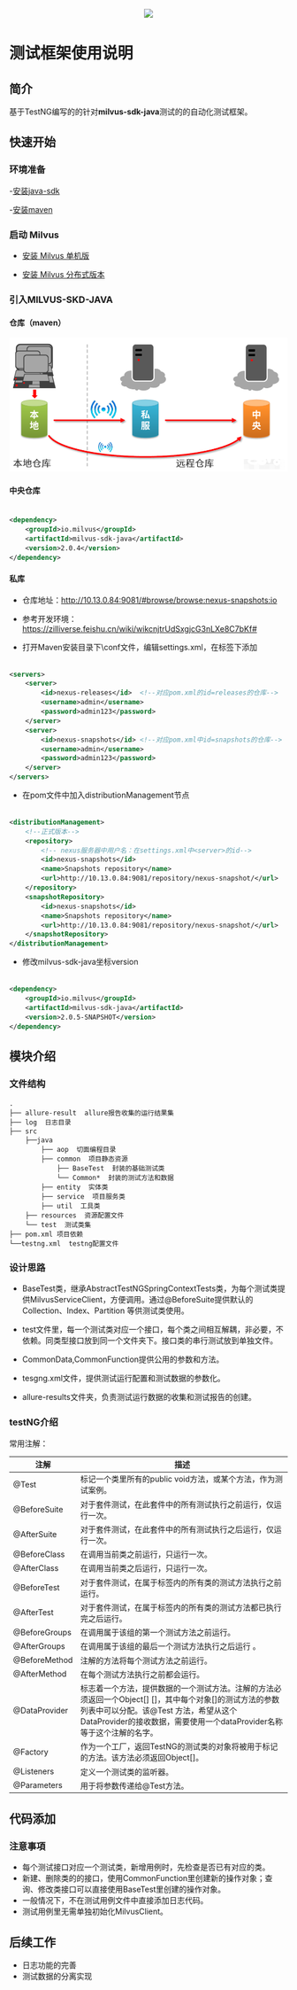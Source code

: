 <p align="center">
    <a href="https://milvus.io/">
       <img src="https://zilliz.com/images/mask.png" style="height: 250px">
    </a>
</p>

# 测试框架使用说明

## 简介

基于TestNG编写的的针对**milvus-sdk-java**测试的的自动化测试框架。

## 快速开始

### 环境准备

-[安装java-sdk](https://www.oracle.com/java/technologies/downloads/)

-[安装maven](http://maven.apache.org/download.cgi)

### 启动 Milvus

- [安装 Milvus 单机版](https://milvus.io/cn/docs/v2.0.0/install_standalone-docker.md)

- [安装 Milvus 分布式版本](https://milvus.io/cn/docs/v2.0.0/install_cluster-docker.md)

### 引入MILVUS-SKD-JAVA

#### 仓库（maven）

![img.png](src/main/resources/images/img.png)

#### 中央仓库

```xml

<dependency>
    <groupId>io.milvus</groupId>
    <artifactId>milvus-sdk-java</artifactId>
    <version>2.0.4</version>
</dependency>
```

#### 私库

- 仓库地址：http://10.13.0.84:9081/#browse/browse:nexus-snapshots:io

- 参考开发环境：https://zilliverse.feishu.cn/wiki/wikcnjtrUdSxgjcG3nLXe8C7bKf#

- 打开Maven安装目录下\conf文件，编辑settings.xml，在<services>标签下添加

```xml

<servers>
    <server>
        <id>nexus-releases</id>  <!--对应pom.xml的id=releases的仓库-->
        <username>admin</username>
        <password>admin123</password>
    </server>
    <server>
        <id>nexus-snapshots</id> <!--对应pom.xml中id=snapshots的仓库-->
        <username>admin</username>
        <password>admin123</password>
    </server>
</servers>
```

- 在pom文件中加入distributionManagement节点

```xml

<distributionManagement>
    <!--正式版本-->
    <repository>
        <!-- nexus服务器中用户名：在settings.xml中<server>的id-->
        <id>nexus-snapshots</id>
        <name>Snapshots repository</name>
        <url>http://10.13.0.84:9081/repository/nexus-snapshot/</url>
    </repository>
    <snapshotRepository>
        <id>nexus-snapshots</id>
        <name>Snapshots repository</name>
        <url>http://10.13.0.84:9081/repository/nexus-snapshot/</url>
    </snapshotRepository>
</distributionManagement>
```

- 修改milvus-sdk-java坐标version

```xml

<dependency>
    <groupId>io.milvus</groupId>
    <artifactId>milvus-sdk-java</artifactId>
    <version>2.0.5-SNAPSHOT</version>
</dependency>
```

## 模块介绍

### 文件结构

```ignorelang
.
├── allure-result  allure报告收集的运行结果集
├── log  日志目录
├── src
    ├──java    
        ├── aop  切面编程目录
        ├── common  项目静态资源
            ├── BaseTest  封装的基础测试类   
            └── Common*  封装的测试方法和数据
        ├── entity  实体类
        ├── service  项目服务类
        ├── util  工具类
    ├── resources  资源配置文件
    └── test  测试类集
├── pom.xml 项目依赖
└──testng.xml  testng配置文件
```

### 设计思路

- BaseTest类，继承AbstractTestNGSpringContextTests类，为每个测试类提供MilvusServiceClient，方便调用。通过@BeforeSuite提供默认的Collection、Index、Partition
等供测试类使用。

- test文件里，每一个测试类对应一个接口，每个类之间相互解耦，非必要，不依赖。同类型接口放到同一个文件夹下。接口类的串行测试放到单独文件。

- CommonData,CommonFunction提供公用的参数和方法。
  
- tesgng.xml文件，提供测试运行配置和测试数据的参数化。

- allure-results文件夹，负责测试运行数据的收集和测试报告的创建。

### testNG介绍
常用注解：

| **注解**       | **描述** |
| ------------- | ------------------------------------------------------|
| @Test         | 标记一个类里所有的public void方法，或某个方法，作为测试案例。|
| @BeforeSuite  | 对于套件测试，在此套件中的所有测试执行之前运行，仅运行一次。|
| @AfterSuite   |对于套件测试，在此套件中的所有测试执行之后运行，仅运行一次。|
| @BeforeClass   |在调用当前类之前运行，只运行一次。|
| @AfterClass	|在调用当前类之后运行，只运行一次。|
| @BeforeTest	|对于套件测试，在属于标签内的所有类的测试方法执行之前运行。|
| @AfterTest	|对于套件测试，在属于标签内的所有类的测试方法都已执行完之后运行。|
| @BeforeGroups	|在调用属于该组的第一个测试方法之前运行。|
| @AfterGroups	|在调用属于该组的最后一个测试方法执行之后运行 。|
| @BeforeMethod	|注解的方法将每个测试方法之前运行。|
| @AfterMethod	|在每个测试方法执行之前都会运行。|
| @DataProvider	|标志着一个方法，提供数据的一个测试方法。注解的方法必须返回一个Object[] []，其中每个对象[]的测试方法的参数列表中可以分配。该@Test 方法，希望从这个DataProvider的接收数据，需要使用一个dataProvider名称等于这个注解的名字。|
| @Factory	    |作为一个工厂，返回TestNG的测试类的对象将被用于标记的方法。该方法必须返回Object[]。|
| @Listeners	|定义一个测试类的监听器。|
| @Parameters	|用于将参数传递给@Test方法。|


## 代码添加

### 注意事項

- 每个测试接口对应一个测试类，新增用例时，先检查是否已有对应的类。
- 新建、删除类的的接口，使用CommonFunction里创建新的操作对象；查询、修改类接口可以直接使用BaseTest里创建的操作对象。
- 一般情况下，不在测试用例文件中直接添加日志代码。
- 测试用例里无需单独初始化MilvusClient。


## 后续工作

- 日志功能的完善
- 测试数据的分离实现




